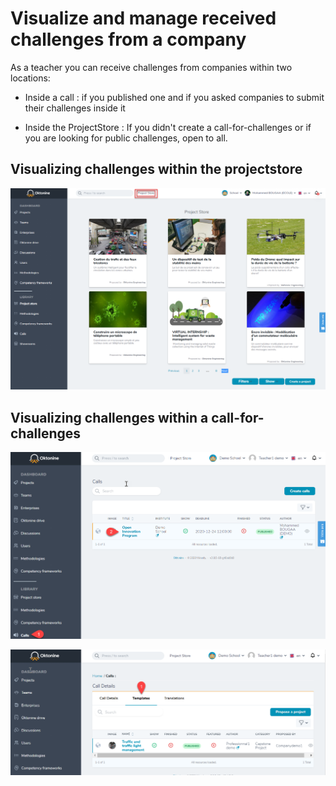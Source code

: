 # Visualize and manage received challenges from a company

As a teacher you can receive challenges from companies within two locations:

- Inside a call : if you published one and if you asked companies to submit their challenges inside it

- Inside the ProjectStore : If you didn't create a call-for-challenges or if you are looking for public challenges, open to all.


## Visualizing challenges within the projectstore

![image](../img/manager/challengesconsultation/fromstore1.png)

## Visualizing challenges within a call-for-challenges

 ![image](../img/manager/challengesconsultation/fromcall1.png)

  ![image](../img/manager/challengesconsultation/fromcall2.png)